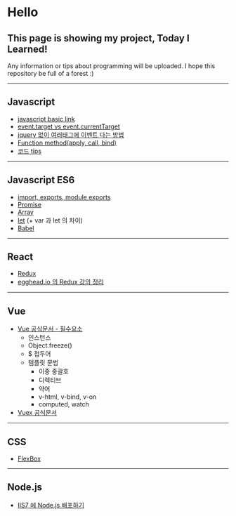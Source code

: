 Hello
=
This page is showing my project, Today I Learned!
-

Any information or tips about programming will be uploaded. I hope this repository be full of a forest :)

------

## Javascript

- [javascript basic link](https://poiemaweb.com/)
- [event.target vs event.currentTarget](https://github.com/SooJungChae/TIL/blob/master/javascript/eventTarget.md)
- [jquery 없이 여러태그에 이벤트 다는 방법](https://github.com/SooJungChae/TIL/blob/master/javascript/addEventHandlerToMultiControls.md)
- [Function method(apply, call, bind)](https://github.com/SooJungChae/TIL/blob/master/javascript/functionMethod.md)
- [코드 tips](https://github.com/SooJungChae/TIL/blob/master/javascript/tips.md)

-------

## Javascript ES6

- [import, exports, module exports](https://github.com/SooJungChae/TIL/blob/master/es6_import.md)
- [Promise](http://programmingsummaries.tistory.com/325)
- [Array](https://github.com/SooJungChae/TIL/blob/master/javascript/es6/array.md)
- [let](https://github.com/SooJungChae/TIL/blob/master/javascript/es6/let.md) (+ var 과 let 의 차이)
- [Babel](https://github.com/SooJungChae/TIL/blob/master/javascript/babel.md)

-------

## React

- [Redux](https://github.com/SooJungChae/TIL/blob/master/javascript/react/redux.md)
- [egghead.io 의 Redux 강의 정리](https://github.com/SooJungChae/TIL/blob/master/javascript/react/redux_egghead.md)

-------

## Vue

- [Vue 공식문서 - 필수요소](https://github.com/SooJungChae/TIL/blob/master/vue/guide_1.md)
  - 인스턴스
  - Object.freeze()
  - $ 접두어
  - 템플릿 문법
    - 이중 중괄호
    - 디렉티브
    - 약어
    - v-html, v-bind, v-on
    - computed, watch
- [Vuex 공식문서](https://github.com/SooJungChae/TIL/blob/master/vue/vuex/guide_1.md)


-------

## CSS

- [FlexBox](https://github.com/SooJungChae/TIL/blob/master/css/flexbox.md)


-------

## Node.js

- [IIS7 에 Node.js 배포하기](https://github.com/SooJungChae/TIL/blob/master/node_iis.md)
